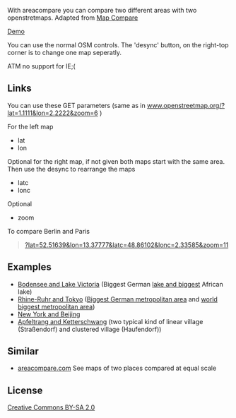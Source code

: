 With areacompare you can compare two different areas with two openstretmaps.
Adapted from [Map Compare](http://tools.geofabrik.de/mc/)

[Demo](http://klml.github.com/areacompare/)

You can use the normal OSM controls. The 'desync' button, on the right-top corner is to change one map seperatly.

ATM no support for IE;(

## Links

You can use these GET parameters (same as in www.openstreetmap.org/?lat=1.1111&lon=2.2222&zoom=6 )

For the left map
* lat
* lon

Optional for the right map, if not given both maps start with the same area. Then use the desync to rearrange the maps
* latc
* lonc

Optional
* zoom




To compare Berlin and Paris

> [?lat=52.51639&lon=13.37777&latc=48.86102&lonc=2.33585&zoom=11](http://klml.github.com/areacompare/index.html?lat=52.51639&lon=13.37777&lat1=48.86102&lon1=2.33585&zoom=12)

## Examples

* [Bodensee and Lake Victoria](http://klml.github.com/areacompare/index.html?lat=47.6333&lon=9.36666&latc=-1&lonc=33&zoom=9) (Biggest German  [lake and biggest](http://en.wikipedia.org/wiki/List_of_lakes_by_area) African lake)
* [Rhine-Ruhr and Tokyo](http://klml.github.com/areacompare/index.html?lat=51.24329&lon=7.02857&latc=35.73463&lonc=139.76538&zoom=10) ([Biggest German metropolitan area](http://en.wikipedia.org/wiki/Rhine-Ruhr) and [world biggest metropolitan area](http://en.wikipedia.org/wiki/Greater_Tokyo_Area))
* [New York and Beijing](http://klml.github.com/areacompare/index.html?lat=40.70109&lon=-73.9953&latc=39.90521&lonc=116.369&zoom=12)
* [Apfeltrang and Ketterschwang](http://klml.github.com/areacompare/index.html?lat=47.83904&lon=10.59219&latc=47.96599&lonc=10.70132&zoom=16) (two typical kind of linear village (Straßendorf) and clustered village (Haufendorf))

## Similar

* [areacompare.com](http://areacompare.com/) See maps of two places compared at equal scale



## License
[Creative Commons BY-SA 2.0](http://creativecommons.org/licenses/by-sa/2.0/)

